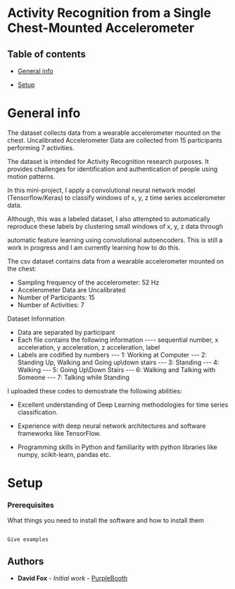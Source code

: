 


# Activity Recognition from a Single Chest-Mounted Accelerometer



## Table of contents

* [General info](#general-info)

* [Setup](#setup)



# General info

The dataset collects data from a wearable accelerometer mounted on the chest. Uncalibrated Accelerometer Data are collected from 15 participants performing 7 activities.

The dataset is intended for Activity Recognition research purposes. It provides challenges for identification and authentication of people using motion patterns.



In this mini-project, I apply a convolutional neural network model (Tensorflow/Keras) to classify windows of x, y, z time series accelerometer data.

Although, this was a labeled dataset, I also attempted to automatically reproduce these labels by clustering small windows of x, y, z data through 

automatic feature learning using convolutional autoencoders. This is still a work in progress and I am currently learning how to do this.


The csv dataset contains data from a wearable accelerometer mounted on the chest:
* Sampling frequency of the accelerometer: 52 Hz
* Accelerometer Data are Uncalibrated
* Number of Participants: 15
* Number of Activities: 7

Dataset Information
* Data are separated by participant
* Each file contains the following information
       ---- sequential number, x acceleration, y acceleration, z acceleration, label 
* Labels are codified by numbers
       --- 1: Working at Computer
       --- 2: Standing Up, Walking and Going up\down stairs
       --- 3: Standing
       --- 4: Walking
       --- 5: Going Up\Down Stairs
       --- 6: Walking and Talking with Someone
       --- 7: Talking while Standing


I uploaded these codes to demostrate the following abilities:



* Excellent understanding of Deep Learning methodologies for time series classification.

* Experience with deep neural network architectures and software frameworks like TensorFlow.

* Programming skills in Python and familiarity with python libraries like numpy, scikit-learn, pandas etc.







# Setup



### Prerequisites



What things you need to install the software and how to install them



```

Give examples

```



## Authors



* **David Fox** - *Initial work* - [PurpleBooth](https://github.com/davidfox87)
